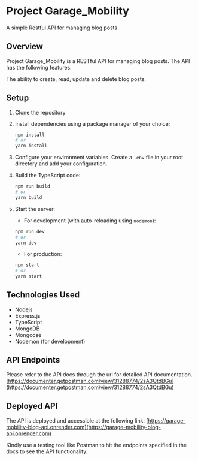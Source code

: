# Project Garage_Mobility

A simple Restful API for managing blog posts

## Overview
Project Garage_Mobility is a RESTful API for managing blog posts. The API has the following features:

The ability to create, read, update and delete blog posts.

## Setup

1. Clone the repository

2. Install dependencies using a package manager of your choice:

    ```sh
    npm install
    # or
    yarn install
    ```

3. Configure your environment variables. Create a `.env` file in your root directory and add your configuration.


4. Build the TypeScript code:

    ```sh
    npm run build
    # or
    yarn build
    ```

5. Start the server:
    - For development (with auto-reloading using `nodemon`):

    ```sh
    npm run dev
    # or
    yarn dev
    ```

    - For production:

    ```sh
    npm start
    # or
    yarn start
    ```

## Technologies Used
- Nodejs
- Express.js
- TypeScript
- MongoDB
- Mongoose
- Nodemon (for development)


## API Endpoints
Please refer to the API docs through the url for detailed API documentation.
[https://documenter.getpostman.com/view/31288774/2sA3QtdBGu](https://documenter.getpostman.com/view/31288774/2sA3QtdBGu)


## Deployed API
The API is deployed and accessible at the following link:
[https://garage-mobility-blog-api.onrender.com](https://garage-mobility-blog-api.onrender.com)

Kindly use a testing tool like Postman to hit the endpoints specified in the docs to see the API functionality.